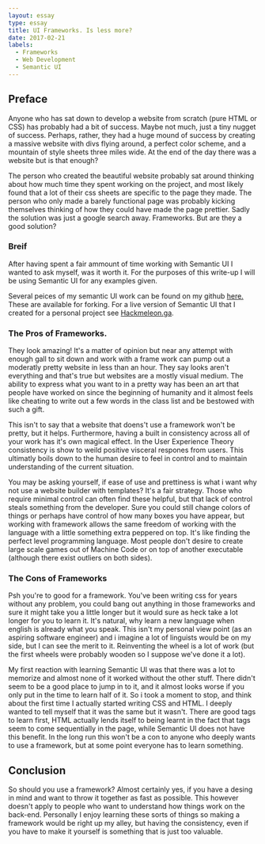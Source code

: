 ```yaml
---
layout: essay
type: essay
title: UI Frameworks. Is less more?
date: 2017-02-21
labels:
  - Frameworks
  - Web Development
  - Semantic UI
---
```



## Preface

Anyone who has sat down to develop a website from scratch (pure HTML or CSS) has probably had a bit of success. Maybe not much, just a tiny nugget of success. Perhaps, rather, they had a huge mound of success by creating a massive website with divs flying around, a perfect color scheme, and a mountain of style sheets three miles wide. At the end of the day there was a website but is that enough?

The person who created the beautiful website probably sat around thinking about how much time they spent working on the project, and most likely found that a lot of their css sheets are specific to the page they made. The person who only made a barely functional page was probably kicking themselves thinking of how they could have made the page prettier. Sadly the solution was just a google search away. Frameworks. But are they a good solution?

### Breif

After having spent a fair ammount of time working with Semantic UI I wanted to ask myself, was it worth it. For the purposes of this write-up I will be using Semantic UI for any examples given. 

Several peices of my semantic UI work can be found on my github [here.](http://github.com/joryleech) These are available for forking. For a live version of Semantic UI that I created for a personal project see  [Hackmeleon.ga](http://hackmeleon.ga).
  
### The Pros of Frameworks.

They look amazing! It's a matter of opinion but near any attempt with enough gall to sit down and work with a frame work can pump out a moderatly pretty website in less than an hour. They say looks aren't everything and that's true but websites are a mostly visual medium. The ability to express what you want to in a pretty way has been an art that people have worked on since the beginning of humanity and it almost feels like cheating to write out a few words in the class list and be bestowed with such a gift.

This isn't to say that a website that doens't use a framework won't be pretty, but it helps. Furthermore, having a built in consistency across all of your work has it's own magical effect. In the User Experience Theory consistency is show to weild positive visceral respones from users. This ultimatly boils down to the human desire to feel in control and to maintain understanding of the current situation. 

You may be asking yourself, if ease of use and prettiness is what i want why not use a website builder with templates? It's a fair strategy. Those who require minimal control can often find these helpful, but that lack of control steals something from the developer. Sure you could still change colors of things or perhaps have control of how many boxes you have appear, but working with framework allows the same freedom of working with the language with a little something extra peppered on top. It's like finding the perfect level programming language. Most people don't desire to create large scale games out of Machine Code or on top of another executable (although there exist outliers on both sides).

### The Cons of Frameworks

Psh you're to good for a framework. You've been writing css for years without any problem, you could bang out anything in those frameworks and sure it might take you a little longer but it would sure as heck take a lot longer for you to learn it. It's natural, why learn a new language when english is already what you speak. This isn't my personal view point (as an aspiring software engineer) and i imagine a lot of linguists would be on my side, but I can see the merit to it. Reinventing the wheel is a lot of work (but the first wheels were probably wooden so I suppose we've done it a lot). 

My first reaction with learning Semantic UI was that there was a lot to memorize and almost none of it worked without the other stuff. There didn't seem to be a good place to jump in to it, and it almost looks worse if you only put in the time to learn half of it. So i took a moment to stop, and think about the first time I actually started writing CSS and HTML. I deeply wanted to tell myself that it was the same but it wasn't. There are good tags to learn first, HTML actually lends itself to being learnt in the fact that tags seem to come sequentially in the page, while Semantic UI does not have this benefit. In the long run this won't be a con to anyone who deeply wants to use a framework, but at some point everyone has to learn something. 

## Conclusion

So should you use a framework? Almost certainly yes, if you have a desing in mind and want to throw it together as fast as possible. This however doesn't apply to people who want to understand how things work on the back-end. Personally I enjoy learning these sorts of things so making a framework would be right up my alley, but having the consistency, even if you have to make it yourself is something that is just too valuable.
